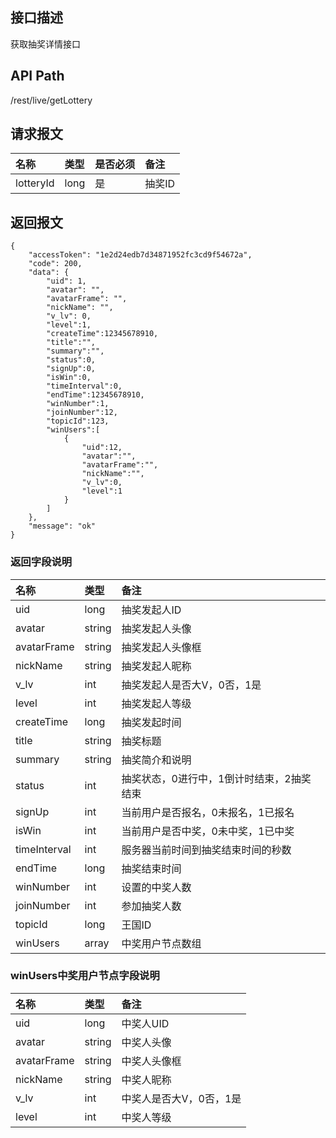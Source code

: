 ## 接口描述
获取抽奖详情接口

## API Path
/rest/live/getLottery

## 请求报文
|名称|类型|是否必须|备注|
|:-|:-|:-|:-|
|lotteryId|long|是|抽奖ID|

## 返回报文
	{
		"accessToken": "1e2d24edb7d34871952fc3cd9f54672a",
		"code": 200,
		"data": {
			"uid": 1,
	    	"avatar": "",
	    	"avatarFrame": "",
	    	"nickName": "",
	    	"v_lv": 0,
	    	"level":1,
	    	"createTime":12345678910,
	    	"title":"",
	    	"summary":"",
	    	"status":0,
	    	"signUp":0,
	    	"isWin":0,
	    	"timeInterval":0,
	    	"endTime":12345678910,
	    	"winNumber":1,
	    	"joinNumber":12,
	    	"topicId":123,
	    	"winUsers":[
	    		{
	    			"uid":12,
	    			"avatar":"",
	    			"avatarFrame":"",
	    			"nickName":"",
	    			"v_lv":0,
	    			"level":1
	    		}
	    	]
		},
		"message": "ok"
	}
	
### 返回字段说明
|名称|类型|备注|
|:-|:-|:-|
|uid|long|抽奖发起人ID|
|avatar|string|抽奖发起人头像|
|avatarFrame|string|抽奖发起人头像框|
|nickName|string|抽奖发起人昵称|
|v_lv|int|抽奖发起人是否大V，0否，1是|
|level|int|抽奖发起人等级|
|createTime|long|抽奖发起时间|
|title|string|抽奖标题|
|summary|string|抽奖简介和说明|
|status|int|抽奖状态，0进行中，1倒计时结束，2抽奖结束|
|signUp|int|当前用户是否报名，0未报名，1已报名|
|isWin|int|当前用户是否中奖，0未中奖，1已中奖|
|timeInterval|int|服务器当前时间到抽奖结束时间的秒数|
|endTime|long|抽奖结束时间|
|winNumber|int|设置的中奖人数|
|joinNumber|int|参加抽奖人数|
|topicId|long|王国ID|
|winUsers|array|中奖用户节点数组|

### winUsers中奖用户节点字段说明
|名称|类型|备注|
|:-|:-|:-|
|uid|long|中奖人UID|
|avatar|string|中奖人头像|
|avatarFrame|string|中奖人头像框|
|nickName|string|中奖人昵称|
|v_lv|int|中奖人是否大V，0否，1是|
|level|int|中奖人等级|
